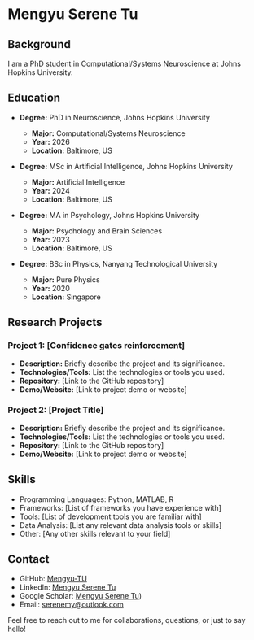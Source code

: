 # Mengyu Serene Tu

## Background

I am a PhD student in Computational/Systems Neuroscience at Johns Hopkins University. 

## Education

- **Degree:** PhD in Neuroscience, Johns Hopkins University
  - **Major:** Computational/Systems Neuroscience
  - **Year:** 2026
  - **Location:** Baltimore, US

- **Degree:** MSc in Artificial Intelligence, Johns Hopkins University
  - **Major:** Artificial Intelligence
  - **Year:** 2024
  - **Location:** Baltimore, US

- **Degree:** MA in Psychology, Johns Hopkins University
  - **Major:** Psychology and Brain Sciences
  - **Year:** 2023
  - **Location:** Baltimore, US

- **Degree:** BSc in Physics, Nanyang Technological University
  - **Major:** Pure Physics
  - **Year:** 2020
  - **Location:** Singapore

## Research Projects

### Project 1: [Confidence gates reinforcement]

- **Description:** Briefly describe the project and its significance.
- **Technologies/Tools:** List the technologies or tools you used.
- **Repository:** [Link to the GitHub repository]
- **Demo/Website:** [Link to project demo or website]

### Project 2: [Project Title]

- **Description:** Briefly describe the project and its significance.
- **Technologies/Tools:** List the technologies or tools you used.
- **Repository:** [Link to the GitHub repository]
- **Demo/Website:** [Link to project demo or website]

## Skills

- Programming Languages: Python, MATLAB, R
- Frameworks: [List of frameworks you have experience with]
- Tools: [List of development tools you are familiar with]
- Data Analysis: [List any relevant data analysis tools or skills]
- Other: [Any other skills relevant to your field]

## Contact

- GitHub: [Mengyu-TU](https://github.com/mengyu-tu)
- LinkedIn: [Mengyu Serene Tu](www.linkedin.com/in/mengyu-tu)
- Google Scholar: [Mengyu Serene Tu](https://scholar.google.com/citations?user=AuGb6q0AAAAJ&hl=en))
- Email: serenemy@outlook.com 

Feel free to reach out to me for collaborations, questions, or just to say hello!

